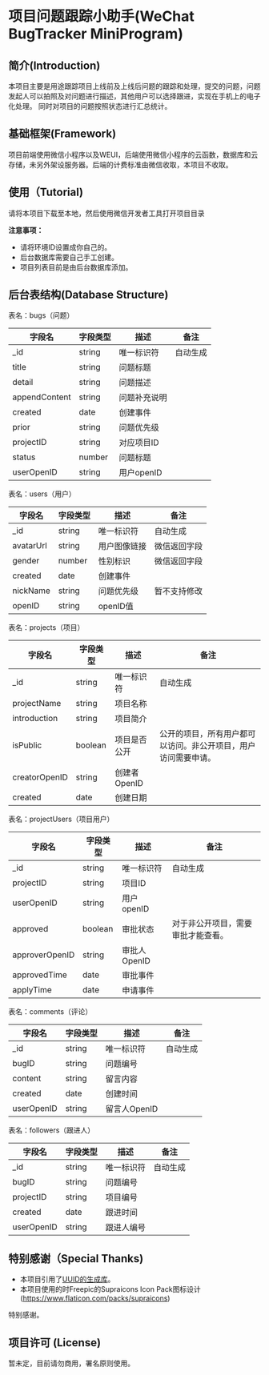 项目问题跟踪小助手(WeChat BugTracker MiniProgram)
=================
## 简介(Introduction)

本项目主要是用途跟踪项目上线前及上线后问题的跟踪和处理，提交的问题，问题发起人可以拍照及对问题进行描述，其他用户可以选择跟进，实现在手机上的电子化处理。
同时对项目的问题按照状态进行汇总统计。

## 基础框架(Framework)
项目前端使用微信小程序以及WEUI，后端使用微信小程序的云函数，数据库和云存储，未另外架设服务器。后端的计费标准由微信收取，本项目不收取。

## 使用（Tutorial)
请将本项目下载至本地，然后使用微信开发者工具打开项目目录

**注意事项：**
- 请将环境ID设置成你自己的。
- 后台数据库需要自己手工创建。
- 项目列表目前是由后台数据库添加。


## 后台表结构(Database Structure)
表名：bugs（问题）

|  字段名   | 字段类型  | 描述 | 备注 |
|  ----  | ----  | ---  | ---  |
| _id  | string | 唯一标识符 | 自动生成 |
| title  | string | 问题标题  |  |
| detail  | string | 问题描述  |  |
| appendContent  | string | 问题补充说明  |  |
| created  | date | 创建事件  |  |
| prior  | string | 问题优先级  |  |
| projectID  | string | 对应项目ID  |  |
| status  | number | 问题标题  |  |
| userOpenID  | string | 用户openID  |  |

表名：users（用户）

|  字段名   | 字段类型  | 描述 | 备注 |
|  ----  | ----  | ---  | ---  |
| _id  | string | 唯一标识符 | 自动生成 |
| avatarUrl  | string | 用户图像链接  | 微信返回字段 |
| gender  | number | 性别标识  | 微信返回字段 |
| created  | date | 创建事件  |  |
| nickName  | string | 问题优先级  | 暂不支持修改 |
| openID  | string | openID值  |  |

表名：projects（项目）

|  字段名   | 字段类型  | 描述 | 备注 |
|  ----  | ----  | ---  | ---  |
| _id  | string | 唯一标识符 | 自动生成 |
| projectName  | string | 项目名称  |  |
| introduction  | string | 项目简介  |  |
| isPublic  | boolean | 项目是否公开  | 公开的项目，所有用户都可以访问。非公开项目，用户访问需要申请。 |
| creatorOpenID  | string | 创建者OpenID  |  |
| created  | date | 创建日期  |  |

表名：projectUsers（项目用户）

|  字段名   | 字段类型  | 描述 | 备注 |
|  ----  | ----  | ---  | ---  |
| _id  | string | 唯一标识符 | 自动生成 |
| projectID  | string | 项目ID  |  |
| userOpenID  | string | 用户openID  |  |
| approved  | boolean | 审批状态  | 对于非公开项目，需要审批才能查看。 |
| approverOpenID  | string | 审批人OpenID  |  |
| approvedTime  | date | 审批事件  |  |
| applyTime  | date | 申请事件  |  |

表名：comments（评论）

|  字段名   | 字段类型  | 描述 | 备注 |
|  ----  | ----  | ---  | ---  |
| _id  | string | 唯一标识符 | 自动生成 |
| bugID  | string | 问题编号  |  |
| content  | string | 留言内容  |  |
| created  | date | 创建时间  |  |
| userOpenID  | string | 留言人OpenID  |  |

表名：followers（跟进人）

|  字段名   | 字段类型  | 描述 | 备注 |
|  ----  | ----  | ---  | ---  |
| _id  | string | 唯一标识符 | 自动生成 |
| bugID  | string | 问题编号  |  |
| projectID  | string | 项目编号  |  |
| created  | date | 跟进时间  |  |
| userOpenID  | string | 跟进人编号  |  |

## 特别感谢（Special Thanks)
- 本项目引用了[UUID的生成库](https://github.com/tangqipeng/uuid-js)。
- 本项目使用的时Freepic的Supraicons Icon Pack图标设计(https://www.flaticon.com/packs/supraicons)

特别感谢。

## 项目许可 (License)

暂未定，目前请勿商用，署名原则使用。



